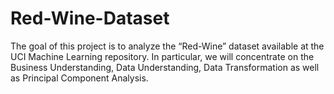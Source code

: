 # Red-Wine-Dataset

The goal of this project is to analyze the “Red-Wine” dataset available at the UCI Machine Learning repository. In particular, we will concentrate on the Business Understanding, Data Understanding, Data Transformation as well as Principal Component Analysis.
